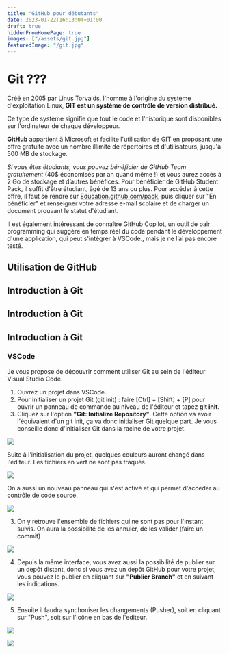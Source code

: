```yaml
---
title: "GitHub pour débutants"
date: 2023-01-22T16:13:04+01:00
draft: true
hiddenFromHomePage: true
images: ["/assets/git.jpg"]
featuredImage: "/git.jpg"
---
```


# Git ???

Créé en 2005 par Linus Torvalds, l'homme à l'origine du système d'exploitation Linux, **GIT est un système de contrôle de version distribué.** 

Ce type de système signifie que tout le code et l'historique sont disponibles sur l'ordinateur de chaque développeur. 

**GitHub** appartient à Microsoft et facilite l'utilisation de GIT en proposant une offre gratuite avec un nombre illimité de répertoires et d'utilisateurs, jusqu'à 500 MB de stockage.

*Si vous êtes étudiants, vous pouvez bénéficier de GitHub Team gratuitement* (40$ économisés par an quand même !) et vous aurez accès à 2 Go de stockage et d’autres bénéfices.
Pour bénéficier de GitHub Student Pack, il suffit d'être étudiant, âgé de 13 ans ou plus. Pour accéder à cette offre, il faut se rendre sur [Education.github.com/pack](/Education.github.com/pack), puis cliquer sur "En bénéficier" et renseigner votre adresse e-mail scolaire et de charger un document prouvant le statut d'étudiant.

Il est également intéressant de connaître GitHub Copilot, un outil de pair programming qui suggère en temps réel du code pendant le développement d'une application, qui peut s'intégrer à VSCode., mais je ne l’ai pas encore testé.


## Utilisation de GitHub

## Introduction à Git
## Introduction à Git
## Introduction à Git

### VSCode

Je vous propose de découvrir comment utiliser Git au sein de l'éditeur Visual Studio Code.

1. Ouvrez un projet dans VSCode.
2. Pour initialiser un projet Git (git init) : faire [Ctrl] + [Shift] + [P] pour ouvrir un panneau de commande au niveau de l'éditeur et tapez **git init**. 
3. Cliquez sur l'option **"Git: Initialize Repository"**. Cette option va avoir l'équivalent d'un git init, ça va donc initialiser Git quelque part. Je vous conseille donc d'initialiser Git dans la racine de votre projet.

![](git1.png)

Suite à l'initialisation du projet, quelques couleurs auront changé dans l'éditeur. Les fichiers en vert ne sont pas traqués.

![](git2.png)

On a aussi un nouveau panneau qui s'est activé et qui permet d'accèder au contrôle de code source.

![](git3.png)

3. On y retrouve l'ensemble de fichiers qui ne sont pas pour l'instant suivis. On aura la possibilité de les annuler, de les valider (faire un commit) 

![](git4.png)

4. Depuis la même interface, vous avez aussi la possibilité de publier sur un depôt distant, donc si vous avez un depôt GitHub pour votre projet, vous pouvez le publier en cliquant sur **"Publier Branch"** et en suivant les indications.

![](git5.png)

5. Ensuite il faudra synchoniser les changements (Pusher), soit en cliquant sur "Push", soit sur l'icône en bas de l'editeur.

![](git6.png)

![](git7.png)


